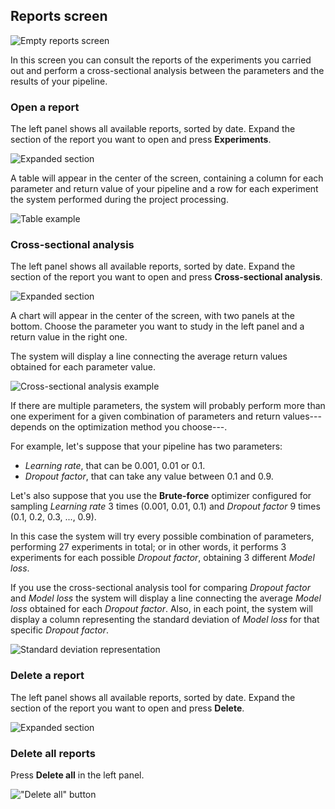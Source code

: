 ## Reports screen

![Empty reports screen](assets/img/reports_screen/introduction_1.png)

In this screen you can consult the reports of the experiments you carried out and perform a cross-sectional analysis between the parameters and the results of your pipeline.

### Open a report

The left panel shows all available reports, sorted by date. Expand the section of the report you want to open and press **Experiments**.

![Expanded section](assets/img/reports_screen/open_1.png)

A table will appear in the center of the screen, containing a column for each parameter and return value of your pipeline and a row for each experiment the system performed during the project processing.

![Table example](assets/img/reports_screen/open_2.png)

### Cross-sectional analysis

The left panel shows all available reports, sorted by date. Expand the section of the report you want to open and press **Cross-sectional analysis**.

![Expanded section](assets/img/reports_screen/open_1.png)

A chart will appear in the center of the screen, with two panels at the bottom. Choose the parameter you want to study in the left panel and a return value in the right one.

The system will display a line connecting the average return values obtained for each parameter value.

![Cross-sectional analysis example](assets/img/reports_screen/cross-sectional_1.png)

If there are multiple parameters, the system will probably perform more than one experiment for a given combination of parameters and return values---depends on the optimization method you choose---.

For example, let's suppose that your pipeline has two parameters:
* *Learning rate*, that can be 0.001, 0.01 or 0.1.
* *Dropout factor*, that can take any value between 0.1 and 0.9.

Let's also suppose that you use the **Brute-force** optimizer configured for sampling *Learning rate* 3 times (0.001, 0.01, 0.1) and *Dropout factor* 9 times (0.1, 0.2, 0.3, ..., 0.9).

In this case the system will try every possible combination of parameters, performing 27 experiments in total; or in other words, it performs 3 experiments for each possible *Dropout factor*, obtaining 3 different *Model loss*.

If you use the cross-sectional analysis tool for comparing *Dropout factor* and *Model loss* the system will display a line connecting the average *Model loss* obtained for each *Dropout factor*. Also, in each point, the system will display a column representing the standard deviation of *Model loss* for that specific *Dropout factor*.

![Standard deviation representation](assets/img/reports_screen/cross-sectional_1.png)

### Delete a report

The left panel shows all available reports, sorted by date. Expand the section of the report you want to open and press **Delete**.

![Expanded section](assets/img/reports_screen/open_1.png)

### Delete all reports

Press **Delete all** in the left panel.

!["Delete all" button](assets/img/reports_screen/delete-all_1.png)
